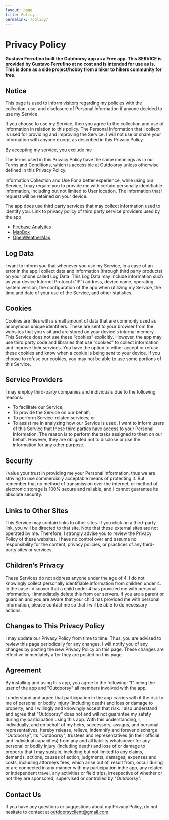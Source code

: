 ```yaml
---
layout: page
title: Policy
permalink: /policy/
---
```


# Privacy Policy
#### Gustavo Ferrufino built the Outdoorsy app as a Free app. This SERVICE is provided by Gustavo Ferrufino at no cost and is intended for use as is. This is done as a side project/hobby from a hiker to hikers community for free.

## Notice
This page is used to inform visitors regarding my policies with the collection, use, and disclosure of Personal Information if anyone decided to use my Service.      

If you choose to use my Service, then you agree to the collection and use of information in relation to this policy. The Personal Information that I collect is used for providing and improving the Service. I will not use or share your information with anyone except as described in this Privacy Policy. 

By accepting my service, you exclude me

The terms used in this Privacy Policy have the same meanings as in our Terms and Conditions, which is accessible at Outdoorsy unless otherwise defined in this Privacy Policy.                   

Information Collection and Use For a better experience, while using our Service, I may require you to  provide me with certain personally identifiable information, including but not limited to User location. The information that I request will be retained on your device. 

The app does use third party services that may collect information used to identify you.
Link to privacy policy of third party service providers used by the app
* [Firebase Analytics](https://firebase.google.com/policies/analytics)
* [MapBox](https://www.mapbox.com/privacy/)
* [OpenWeatherMap](https://openweathermap.org/privacy-policy)

## Log Data
I want to inform you that whenever you use my Service, in a case of  an error in the app I collect data and information (through third party products) on your phone  called Log Data. This Log Data may include information such as your device Internet Protocol (“IP”) address,                     device name, operating system version, the configuration of the app when utilizing my Service,                     the time and date of your use of the Service, and other statistics.                   
## Cookies
Cookies are files with a small amount of data that are commonly used as anonymous unique identifiers. These are sent to your browser from the websites that you visit and are stored on your device's internal memory.                   
This Service does not use these “cookies” explicitly. However, the app may use third party code and libraries that use “cookies” to collect information and improve their services. You have the option to either accept or refuse these cookies and know when a cookie is being sent to your device. If you choose to refuse our cookies, you may not be able to use some portions of this Service.                   
## Service Providers
 I may employ third-party companies and individuals due to the following reasons:
* To facilitate our Service;
* To provide the Service on our behalf;
* To perform Service-related services; or
* To assist me in analyzing how our Service is used.
 I want to inform users of this Service that these third parties have access to your Personal Information. The reason is to perform the tasks assigned to them on our behalf. However, they are obligated not to disclose or use the information for any other purpose.

## Security
 I value your trust in providing me your Personal Information, thus we are striving to use commercially acceptable means of protecting it. But remember that no method of transmission over the internet, or method of electronic storage is 100% secure and reliable, and I cannot guarantee its absolute security.  

## Links to Other Sites
This Service may contain links to other sites. If you click on a third-party link, you will be directed to that site. Note that these external sites are not operated by me. Therefore, I strongly advise you to review the Privacy Policy of these websites. I have no control over and assume no responsibility for the content, privacy policies, or practices of any third-party sites or services.        

## Children’s Privacy
These Services do not address anyone under the age of 4. I do not knowingly collect personally identifiable information from children under 4. In the case I discover that a child under 4 has provided me with personal information, I immediately delete this from       our servers. If you are a parent or guardian and you are aware that your child has provided me with personal information, please contact me so that I will be able to do necessary actions.   

## Changes to This Privacy Policy
 I may update our Privacy Policy from time to time. Thus, you are advised to review this page periodically for any changes. I will notify you of any changes by posting the new Privacy Policy on this page. These changes are effective immediately after they are posted on this page.  

## Agreement 
By installing and using this app, you agree to the following: 
"I" being the user of the app and "Outdoorsy" all members involved with the app.

I understand and agree that participation in the app carries with it the risk to me of personal or bodily injury (including death) and loss or damage to property, and I willingly and knowingly accept that risk.  I also understand and agree that "Outdoorsy" does not and will not guarantee my safety during my participation using this app.  With this understanding, I, individually, and on behalf of my heirs, successors, assigns, and personal representatives, hereby release, relieve, indemnify and forever discharge "Outdoorsy", its "Outdoorsy", trustees and representatives (in their official and individual capacities) from any and all liability whatsoever for any personal or bodily injury (including death) and loss of or damage to property that I may sustain, including but not limited to any claims, demands, actions, causes of action, judgments, damages, expenses and costs, including attorneys fees, which arise out of, result from, occur during or are connected in any manner with my participation inthe app, any related or independent travel, any activities or field trips, irrespective of whether or not they are sponsored, supervised or controlled by "Outdoorsy".
                 
## Contact Us
If you have any questions or suggestions about my Privacy Policy, do not hesitate to contact at outdoorsyclient@gmail.com.            
